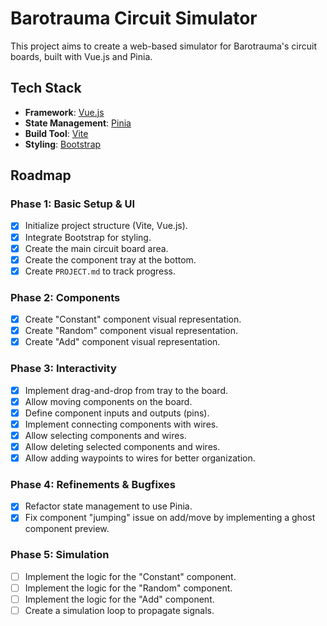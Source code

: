 # Barotrauma Circuit Simulator

This project aims to create a web-based simulator for Barotrauma's circuit boards, built with Vue.js and Pinia.

## Tech Stack

- **Framework**: [Vue.js](https://vuejs.org/)
- **State Management**: [Pinia](https://pinia.vuejs.org/)
- **Build Tool**: [Vite](https://vitejs.dev/)
- **Styling**: [Bootstrap](https://getbootstrap.com/)

## Roadmap

### Phase 1: Basic Setup & UI

*   [x] Initialize project structure (Vite, Vue.js).
*   [x] Integrate Bootstrap for styling.
*   [x] Create the main circuit board area.
*   [x] Create the component tray at the bottom.
*   [x] Create `PROJECT.md` to track progress.

### Phase 2: Components

*   [x] Create "Constant" component visual representation.
*   [x] Create "Random" component visual representation.
*   [x] Create "Add" component visual representation.

### Phase 3: Interactivity

*   [x] Implement drag-and-drop from tray to the board.
*   [x] Allow moving components on the board.
*   [x] Define component inputs and outputs (pins).
*   [x] Implement connecting components with wires.
*   [x] Allow selecting components and wires.
*   [x] Allow deleting selected components and wires.
*   [x] Allow adding waypoints to wires for better organization.

### Phase 4: Refinements & Bugfixes
*   [x] Refactor state management to use Pinia.
*   [x] Fix component "jumping" issue on add/move by implementing a ghost component preview.

### Phase 5: Simulation

*   [ ] Implement the logic for the "Constant" component.
*   [ ] Implement the logic for the "Random" component.
*   [ ] Implement the logic for the "Add" component.
*   [ ] Create a simulation loop to propagate signals. 
